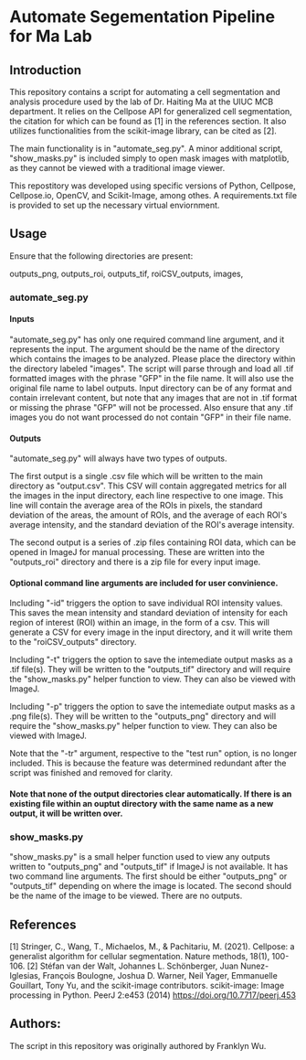 # Automate Segementation Pipeline for Ma Lab

## Introduction 
This repository contains a script for automating a cell segmentation and analysis procedure used by the lab of Dr. Haiting Ma at the UIUC MCB department. It relies on the Cellpose API for generalized cell segmentation, the citation for which can be found as [1] in the references section. It also utilizes functionalities from the scikit-image library, can be cited as [2]. 

The main functionality is in "automate_seg.py". A minor additional script, "show_masks.py" is included simply to open mask images with matplotlib, as they cannot be viewed with a traditional image viewer. 

This repostitory was developed using specific versions of Python, Cellpose, Cellpose.io, OpenCV, and Scikit-Image, among othes. A requirements.txt file is provided to set up the necessary virtual enviornment.

## Usage
Ensure that the following directories are present:

outputs_png,
outputs_roi,
outputs_tif,
roiCSV_outputs, 
images,

### automate_seg.py

#### Inputs

"automate_seg.py" has only one required command line argument, and it represents the input. The argument should be the name of the directory which contains the images to be analyzed. Please place the directory within the directory labeled "images". The script will parse through and load all .tif formatted images with the phrase "GFP" in the file name. It will also use the original file name to label outputs. Input directory can be of any format and contain irrelevant content, but note that any images that are not in .tif format or missing the phrase "GFP" will not be processed. Also ensure that any .tif images you do not want processed do not contain "GFP" in their file name.

#### Outputs

"automate_seg.py" will always have two types of outputs. 

The first output is a single .csv file which will be written to the main directory as "output.csv". This CSV will contain aggregated metrics for all the images in the input directory, each line respective to one image. This line will contain the average area of the ROIs in pixels, the standard deviation of the areas, the amount of ROIs, and the average of each ROI's average intensity, and the standard deviation of the ROI's average intensity. 

The second output is a series of .zip files containing ROI data, which can be opened in ImageJ for manual processing. These are written into the "outputs_roi" directory and there is a zip file for every input image.

#### Optional command line arguments are included for user convinience. 

Including "-id" triggers the option to save individual ROI intensity values. This saves the mean intensity and standard deviation of intensity for each region of interest (ROI) within an image, in the form of a csv. This will generate a CSV for every image in the input directory, and it will write them to the "roiCSV_outputs" directory.

Including "-t" triggers the option to save the intemediate output masks as a .tif file(s). They will be written to the "outputs_tif" directory and will require the "show_masks.py" helper function to view. They can also be viewed with ImageJ.

Including "-p" triggers the option to save the intemediate output masks as a .png file(s). They will be written to the "outputs_png" directory and will require the "show_masks.py" helper function to view. They can also be viewed with ImageJ.

Note that the "-tr" argument, respective to the "test run" option, is no longer included. This is because the feature was determined redundant after the script was finished and removed for clarity.

#### Note that none of the output directories clear automatically. If there is an existing file within an ouptut directory with the same name as a new output, it will be written over.

### show_masks.py

"show_masks.py" is a small helper function used to view any outputs written to "outputs_png" and "outputs_tif" if ImageJ is not available. It has two command line arguments. The first should be either "outputs_png" or "outputs_tif" depending on where the image is located. The second should be the name of the image to be viewed. There are no outputs.

## References
[1] Stringer, C., Wang, T., Michaelos, M., & Pachitariu, M. (2021). Cellpose: a generalist algorithm for cellular segmentation. Nature methods, 18(1), 100-106.
[2] Stéfan van der Walt, Johannes L. Schönberger, Juan Nunez-Iglesias, François Boulogne, Joshua D. Warner, Neil Yager, Emmanuelle Gouillart, Tony Yu, and the scikit-image contributors. scikit-image: Image processing in Python. PeerJ 2:e453 (2014) https://doi.org/10.7717/peerj.453

## Authors:
The script in this repository was originally authored by Franklyn Wu.
